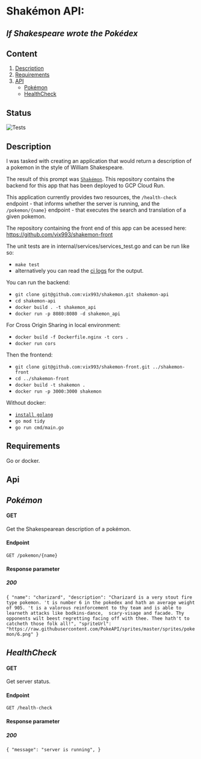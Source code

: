 # Shakémon API:
## *If Shakespeare wrote the Pokédex*

## Content

1. [Description](#Motivation) 
2. [Requirements](#Requirements)
3. [API](#API)
    - [Pokémon](#Pokémon)
    - [HealthCheck](#HealthCheck)

## Status

![Tests](https://github.com/vix993/shakemon/actions/workflows/test.yml/badge.svg)

## Description

I was tasked with creating an application that would return a description of a pokemon in the style of William Shakespeare.

The result of this prompt was [`Shakémon`](https://shakemon.vercel.app/). This repository contains the backend for this app that has been deployed to GCP Cloud Run.

This application currently provides two resources, the `/health-check` endpoint - that informs whether the server is running, and the `/pokemon/{name}` endpoint - that executes the search and translation of a given pokemon.

The repository containing the front end of this app can be acessed here: https://github.com/vix993/shakemon-front

The unit tests are in internal/services/services_test.go and can be run like so:
- `make test`
- alternatively you can read the [ci logs](https://github.com/vix993/shakemon/actions) for the output.

You can run the backend:
- `git clone git@github.com:vix993/shakemon.git shakemon-api`
- `cd shakemon-api`
- `docker build . -t shakemon_api`
- `docker run -p 8080:8080 -d shakemon_api`

For Cross Origin Sharing in local environment:
- `docker build -f Dockerfile.nginx -t cors .`
- `docker run cors`

Then the frontend:
- `git clone git@github.com:vix993/shakemon-front.git ../shakemon-front`
- `cd ../shakemon-front`
- `docker build -t shakemon .`
- `docker run -p 3000:3000 shakemon`

Without docker:
- [`install golang`](https://go.dev/doc/install)
- `go mod tidy`
- `go run cmd/main.go`

## Requirements

Go or docker.

## Api
## *Pokémon*

#### GET
Get the Shakespearean description of a pokémon.
#### Endpoint
`GET /pokemon/{name}`
#### Response parameter
##### 200
`{
    "name": "charizard",
    "description": "Charizard is a very stout fire type pokemon. 't is number 6 in the pokedex and hath an average weight of 905. 't is a valorous reinforcement to thy team and is able to learneth attacks like bodkins-dance,  scary-visage and facade. Thy opponents wilt beest regretting facing off with thee. Thee hath't to catcheth those folk all!",
    "spriteUrl": "https://raw.githubusercontent.com/PokeAPI/sprites/master/sprites/pokemon/6.png"
}`
## *HealthCheck*

#### GET
Get server status.
#### Endpoint
`GET /health-check`
#### Response parameter
##### 200
`{
    "message": "server is running",
}`
